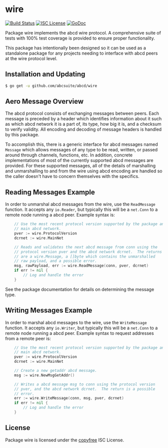 wire
====

[![Build Status](http://img.shields.io/travis/abcsuite/abcd.svg)](https://travis-ci.org/abcsuite/abcd)
[![ISC License](http://img.shields.io/badge/license-ISC-blue.svg)](http://copyfree.org)
[![GoDoc](https://img.shields.io/badge/godoc-reference-blue.svg)](http://godoc.org/github.com/abcsuite/abcd/wire)

Package wire implements the abcd wire protocol.  A comprehensive suite of
tests with 100% test coverage is provided to ensure proper functionality.

This package has intentionally been designed so it can be used as a standalone
package for any projects needing to interface with abcd peers at the wire
protocol level.

## Installation and Updating

```bash
$ go get -u github.com/abcsuite/abcd/wire
```

## Aero Message Overview

The abcd protocol consists of exchanging messages between peers. Each message
is preceded by a header which identifies information about it such as which
abcd network it is a part of, its type, how big it is, and a checksum to
verify validity. All encoding and decoding of message headers is handled by this
package.

To accomplish this, there is a generic interface for abcd messages named
`Message` which allows messages of any type to be read, written, or passed
around through channels, functions, etc. In addition, concrete implementations
of most of the currently supported abcd messages are provided. For these
supported messages, all of the details of marshalling and unmarshalling to and
from the wire using abcd encoding are handled so the caller doesn't have to
concern themselves with the specifics.

## Reading Messages Example

In order to unmarshal abcd messages from the wire, use the `ReadMessage`
function. It accepts any `io.Reader`, but typically this will be a `net.Conn`
to a remote node running a abcd peer.  Example syntax is:

```Go
	// Use the most recent protocol version supported by the package and the
	// main abcd network.
	pver := wire.ProtocolVersion
	dcrnet := wire.MainNet

	// Reads and validates the next abcd message from conn using the
	// protocol version pver and the abcd network dcrnet.  The returns
	// are a wire.Message, a []byte which contains the unmarshalled
	// raw payload, and a possible error.
	msg, rawPayload, err := wire.ReadMessage(conn, pver, dcrnet)
	if err != nil {
		// Log and handle the error
	}
```

See the package documentation for details on determining the message type.

## Writing Messages Example

In order to marshal abcd messages to the wire, use the `WriteMessage`
function. It accepts any `io.Writer`, but typically this will be a `net.Conn`
to a remote node running a abcd peer. Example syntax to request addresses
from a remote peer is:

```Go
	// Use the most recent protocol version supported by the package and the
	// main abcd network.
	pver := wire.ProtocolVersion
	dcrnet := wire.MainNet

	// Create a new getaddr abcd message.
	msg := wire.NewMsgGetAddr()

	// Writes a abcd message msg to conn using the protocol version
	// pver, and the abcd network dcrnet.  The return is a possible
	// error.
	err := wire.WriteMessage(conn, msg, pver, dcrnet)
	if err != nil {
		// Log and handle the error
	}
```

## License

Package wire is licensed under the [copyfree](http://copyfree.org) ISC
License.
